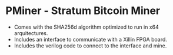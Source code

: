 # PMiner - Stratum Bitcoin Miner

* Comes with the SHA256d algorithm optimized to run in x64 arquitectures.
* Includes an interface to communicate with a Xillin FPGA board.
* Includes the verilog code to connect to the interface and mine.